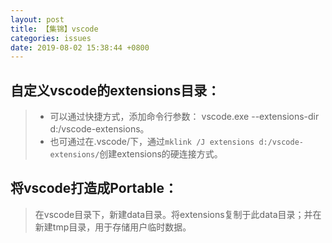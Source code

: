 ```yaml
---
layout: post
title: 【集锦】vscode
categories: issues
date: 2019-08-02 15:38:44 +0800
---
```


## 自定义vscode的extensions目录：
> * 可以通过快捷方式，添加命令行参数： vscode.exe --extensions-dir d:/vscode-extensions。
> * 也可通过在.vscode/下，通过`mklink /J extensions d:/vscode-extensions/`创建extensions的硬连接方式。

## 将vscode打造成Portable：
> 在vscode目录下，新建data目录。将extensions复制于此data目录；并在新建tmp目录，用于存储用户临时数据。